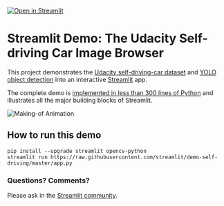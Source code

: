 [![Open in Streamlit](https://static.streamlit.io/badges/streamlit_badge_black_white.svg)](https://share.streamlit.io/streamlit/demo-self-driving)

# Streamlit Demo: The Udacity Self-driving Car Image Browser

This project demonstrates the [Udacity self-driving-car dataset](https://github.com/udacity/self-driving-car) and [YOLO object detection](https://pjreddie.com/darknet/yolo) into an interactive [Streamlit](https://streamlit.io) app.

The complete demo is [implemented in less than 300 lines of Python](https://github.com/streamlit/demo-self-driving/blob/master/app.py) and illustrates all the major building blocks of Streamlit.

![Making-of Animation](https://raw.githubusercontent.com/streamlit/demo-self-driving/master/av_final_optimized.gif "Making-of Animation")

## How to run this demo
```
pip install --upgrade streamlit opencv-python
streamlit run https://raw.githubusercontent.com/streamlit/demo-self-driving/master/app.py
```

### Questions? Comments?

Please ask in the [Streamlit community](https://discuss.streamlit.io).